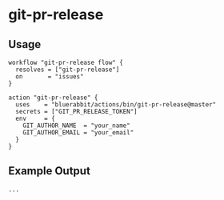 # git-pr-release

## Usage

```workflow
workflow "git-pr-release flow" {
  resolves = ["git-pr-release"]
  on       = "issues"
}

action "git-pr-release" {
  uses    = "bluerabbit/actions/bin/git-pr-release@master"
  secrets = ["GIT_PR_RELEASE_TOKEN"]
  env     = {
    GIT_AUTHOR_NAME  = "your_name"
    GIT_AUTHOR_EMAIL = "your_email"
  }
}
```

## Example Output

```
...
```

